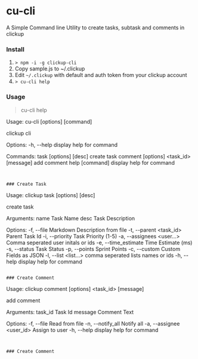 # cu-cli

A Simple Command line Utility to create tasks, subtask and comments in clickup

### Install

1. `> npm -i -g clickup-cli`
2. Copy sample.js to ~/.clickup
3. Edit `~/.clickup` with default and auth token from your clickup account
4. `> cu-cli help`

### Usage 
> cu-cli help

Usage: cu-cli [options] [command]

clickup cli

Options:
  -h, --help                             display help for command

Commands:
  task [options] <name> [desc]           create task
  comment [options] <task_id> [message]  add comment
  help [command]                         display help for command
```


### Create Task
```

Usage: clickup task [options] <name> [desc]

create task

Arguments:
  name                            Task Name
  desc                            Task Description

Options:
  -f, --file <filePath>           Markdown Description from file
  -t, --parent <task_id>          Parent Task Id
  -i, --priority <importance>     Task Priority (1-5)
  -a, --assignees <user...>       Comma seperated user initals or ids
  -e, --time_estimate <estimate>  Time Estimate (ms)
  -s, --status <status>           Task Status
  -p, --points <points>           Sprint Points
  -c, --custom <json>             Custom Fields as JSON
  -l, --list <list...>            comma seperated lists names or ids
  -h, --help                      display help for command
  ```
  
### Create Comment
```
Usage: clickup comment [options] <task_id> [message]

add comment

Arguments:
  task_id                   Task Id
  message                   Comment Text

Options:
  -f, --file <filePath>     Read from file
  -n, --notify_all          Notify all
  -a, --assignee <user_id>  Assign to user
  -h, --help                display help for command
```


### Create Comment


